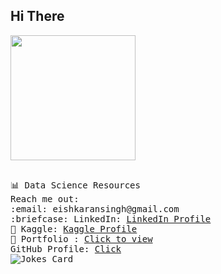  </div>
<div>
<h2> Hi There </h2>
<img src="https://c.tenor.com/mw0Zuc8nL50AAAAC/garfield-waving.gif" height=200 >
</div>
 <div>
 <p>
  <samp>
  <br>
 📊 Data Science Resources <br>
    Reach me out:<br>
       :email:	eishkaransingh@gmail.com <br>
      :briefcase: LinkedIn:  <a href="https://www.linkedin.com/in/eishkaran-singh-336585209">LinkedIn Profile</a> <br>
     📓 Kaggle: <a href="https://www.kaggle.com/eishkaran">Kaggle Profile</a> <br>
     📱 Portfolio :  <a href="https://eishkaran.github.io/PersonalPortfolio/index.html">Click to view</a> <br>GitHub Profile: <a href="https://github.com/EISHKARAN"> Click</a><br>
    
<img src="https://readme-jokes.vercel.app/api?theme=solidBlue" alt="Jokes Card" >
</samp>
</p>
</div>
